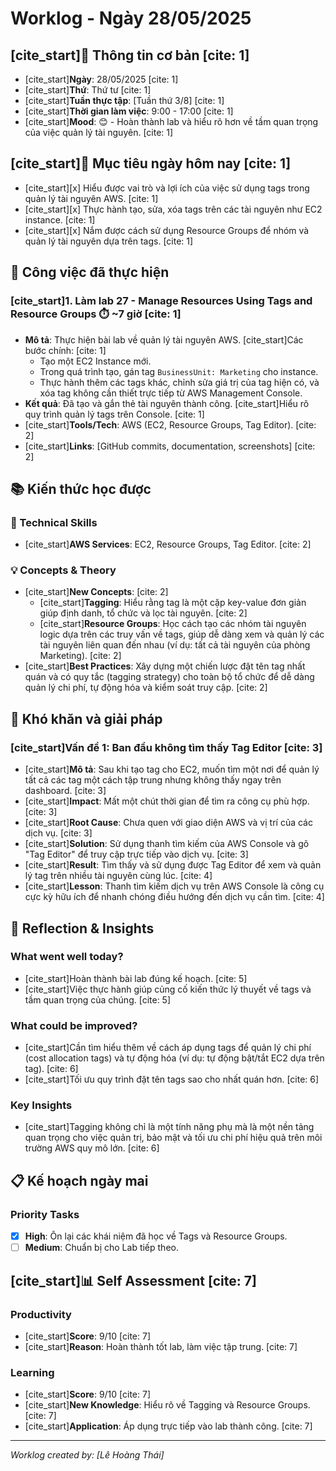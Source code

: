 # Worklog - Ngày 28/05/2025

## [cite_start]📅 **Thông tin cơ bản** [cite: 1]
* [cite_start]**Ngày**: 28/05/2025 [cite: 1]
* [cite_start]**Thứ**: Thứ tư [cite: 1]
* [cite_start]**Tuần thực tập**: [Tuần thứ 3/8] [cite: 1]
* [cite_start]**Thời gian làm việc**: 9:00 - 17:00 [cite: 1]
* [cite_start]**Mood**: 😊 - Hoàn thành lab và hiểu rõ hơn về tầm quan trọng của việc quản lý tài nguyên. [cite: 1]

## [cite_start]🎯 **Mục tiêu ngày hôm nay** [cite: 1]
* [cite_start][x] Hiểu được vai trò và lợi ích của việc sử dụng tags trong quản lý tài nguyên AWS. [cite: 1]
* [cite_start][x] Thực hành tạo, sửa, xóa tags trên các tài nguyên như EC2 instance. [cite: 1]
* [cite_start][x] Nắm được cách sử dụng Resource Groups để nhóm và quản lý tài nguyên dựa trên tags. [cite: 1]

## 💼 **Công việc đã thực hiện**

### [cite_start]1. Làm lab 27 - Manage Resources Using Tags and Resource Groups ⏱️ ~7 giờ [cite: 1]
* **Mô tả**: Thực hiện bài lab về quản lý tài nguyên AWS. [cite_start]Các bước chính: [cite: 1]
    * Tạo một EC2 Instance mới.
    * Trong quá trình tạo, gán tag `BusinessUnit: Marketing` cho instance.
    * Thực hành thêm các tags khác, chỉnh sửa giá trị của tag hiện có, và xóa tag không cần thiết trực tiếp từ AWS Management Console.
* **Kết quả**: Đã tạo và gắn thẻ tài nguyên thành công. [cite_start]Hiểu rõ quy trình quản lý tags trên Console. [cite: 1]
* [cite_start]**Tools/Tech**: AWS (EC2, Resource Groups, Tag Editor). [cite: 2]
* [cite_start]**Links**: [GitHub commits, documentation, screenshots] [cite: 2]

## 📚 **Kiến thức học được**

### 🔧 Technical Skills
* [cite_start]**AWS Services**: EC2, Resource Groups, Tag Editor. [cite: 2]

### 💡 Concepts & Theory
* [cite_start]**New Concepts**: [cite: 2]
    * [cite_start]**Tagging**: Hiểu rằng tag là một cặp key-value đơn giản giúp định danh, tổ chức và lọc tài nguyên. [cite: 2]
    * [cite_start]**Resource Groups**: Học cách tạo các nhóm tài nguyên logic dựa trên các truy vấn về tags, giúp dễ dàng xem và quản lý các tài nguyên liên quan đến nhau (ví dụ: tất cả tài nguyên của phòng Marketing). [cite: 2]
* [cite_start]**Best Practices**: Xây dựng một chiến lược đặt tên tag nhất quán và có quy tắc (tagging strategy) cho toàn bộ tổ chức để dễ dàng quản lý chi phí, tự động hóa và kiểm soát truy cập. [cite: 2]

## 🚧 **Khó khăn và giải pháp**

### [cite_start]Vấn đề 1: Ban đầu không tìm thấy Tag Editor [cite: 3]
* [cite_start]**Mô tả**: Sau khi tạo tag cho EC2, muốn tìm một nơi để quản lý tất cả các tag một cách tập trung nhưng không thấy ngay trên dashboard. [cite: 3]
* [cite_start]**Impact**: Mất một chút thời gian để tìm ra công cụ phù hợp. [cite: 3]
* [cite_start]**Root Cause**: Chưa quen với giao diện AWS và vị trí của các dịch vụ. [cite: 3]
* [cite_start]**Solution**: Sử dụng thanh tìm kiếm của AWS Console và gõ "Tag Editor" để truy cập trực tiếp vào dịch vụ. [cite: 3]
* [cite_start]**Result**: Tìm thấy và sử dụng được Tag Editor để xem và quản lý tag trên nhiều tài nguyên cùng lúc. [cite: 4]
* [cite_start]**Lesson**: Thanh tìm kiếm dịch vụ trên AWS Console là công cụ cực kỳ hữu ích để nhanh chóng điều hướng đến dịch vụ cần tìm. [cite: 4]

## 💭 **Reflection & Insights**

### What went well today?
* [cite_start]Hoàn thành bài lab đúng kế hoạch. [cite: 5]
* [cite_start]Việc thực hành giúp củng cố kiến thức lý thuyết về tags và tầm quan trọng của chúng. [cite: 5]

### What could be improved?
* [cite_start]Cần tìm hiểu thêm về cách áp dụng tags để quản lý chi phí (cost allocation tags) và tự động hóa (ví dụ: tự động bật/tắt EC2 dựa trên tag). [cite: 6]
* [cite_start]Tối ưu quy trình đặt tên tags sao cho nhất quán hơn. [cite: 6]

### Key Insights
* [cite_start]Tagging không chỉ là một tính năng phụ mà là một nền tảng quan trọng cho việc quản trị, bảo mật và tối ưu chi phí hiệu quả trên môi trường AWS quy mô lớn. [cite: 6]

## 📋 **Kế hoạch ngày mai**

### Priority Tasks
* [x] **High**: Ôn lại các khái niệm đã học về Tags và Resource Groups.
* [ ] **Medium**: Chuẩn bị cho Lab tiếp theo.

## [cite_start]📊 **Self Assessment** [cite: 7]

### Productivity
* [cite_start]**Score**: 9/10 [cite: 7]
* [cite_start]**Reason**: Hoàn thành tốt lab, làm việc tập trung. [cite: 7]

### Learning
* [cite_start]**Score**: 9/10 [cite: 7]
* [cite_start]**New Knowledge**: Hiểu rõ về Tagging và Resource Groups. [cite: 7]
* [cite_start]**Application**: Áp dụng trực tiếp vào lab thành công. [cite: 7]

---
*Worklog created by: [Lê Hoàng Thái]*